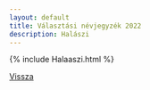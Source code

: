 ```yaml
---
layout: default
title: Választási névjegyzék 2022
description: Halászi
---
```


{% include Halaaszi.html %}

[Vissza](./)